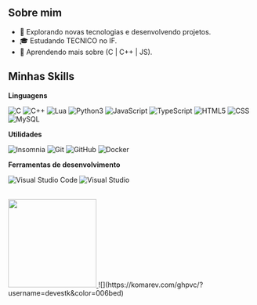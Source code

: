 ## Sobre mim

- 🤔 Explorando novas tecnologias e desenvolvendo projetos.
- 🎓 Estudando TECNICO no IF.
- 🌱 Aprendendo mais sobre (C | C++ | JS).

## Minhas Skills

**Linguagens**

![C](https://img.shields.io/badge/-C-333333?style=flat&logo=C&logoColor=00599C)
![C++](https://img.shields.io/badge/-C++-333333?style=flat&logo=C%2B%2B&logoColor=00599C)
![Lua](https://img.shields.io/badge/-Lua-333333?style=flat&logo=lua&logoColor=00599C)
![Python3](https://img.shields.io/badge/Python3-333333?style=flat&logo=python&logoColor=ffdd54)
![JavaScript](https://img.shields.io/badge/-JavaScript-333333?style=flat&logo=javascript)
![TypeScript](https://img.shields.io/badge/-TypeScript-333333?style=flat&logo=TypeScript)
![HTML5](https://img.shields.io/badge/-HTML5-333333?style=flat&logo=HTML5)
![CSS](https://img.shields.io/badge/-CSS-333333?style=flat&logo=CSS3&logoColor=1572B6)
![MySQL](https://img.shields.io/badge/-MySQL-333333?style=flat&logo=mysql)

**Utilidades**

![Insomnia](https://img.shields.io/badge/-Insomnia-333333?style=flat&logo=insomnia)
![Git](https://img.shields.io/badge/-Git-333333?style=flat&logo=git)
![GitHub](https://img.shields.io/badge/-GitHub-333333?style=flat&logo=github)
![Docker](https://img.shields.io/badge/-Docker-333333?style=flat&logo=docker)

**Ferramentas de desenvolvimento**

![Visual Studio Code](https://img.shields.io/badge/-Visual%20Studio%20Code-333333?style=flat&logo=visual-studio-code&logoColor=007ACC)
![Visual Studio](https://img.shields.io/badge/-Visual%20Studio%20Community-333333?style=flat&logo=visual-studio-code&logoColor=007ACC)

<br/>

<a href="https://github.com/devestk" title="Perfil do devestk">
  <img height="180em" src="https://github-readme-stats.vercel.app/api?username=devestk&theme=dracula&show_icons=true" />
</a>
![](https://komarev.com/ghpvc/?username=devestk&color=006bed)
